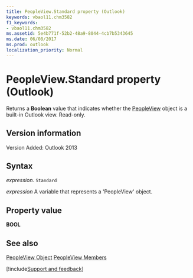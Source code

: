 ```yaml
---
title: PeopleView.Standard property (Outlook)
keywords: vbaol11.chm3582
f1_keywords:
- vbaol11.chm3582
ms.assetid: 5e4b771f-52b2-48a9-8044-4cb7b5343645
ms.date: 06/08/2017
ms.prod: outlook
localization_priority: Normal
---
```



# PeopleView.Standard property (Outlook)
Returns a  **Boolean** value that indicates whether the [PeopleView](Outlook.peopleview.md) object is a built-in Outlook view. Read-only.

## Version information

Version Added: Outlook 2013 


## Syntax

_expression_. `Standard`

_expression_ A variable that represents a 'PeopleView' object.


## Property value

 **BOOL**


## See also


[PeopleView Object](Outlook.peopleview.md)
[PeopleView Members](overview/Outlook.md)

[!include[Support and feedback](~/includes/feedback-boilerplate.md)]